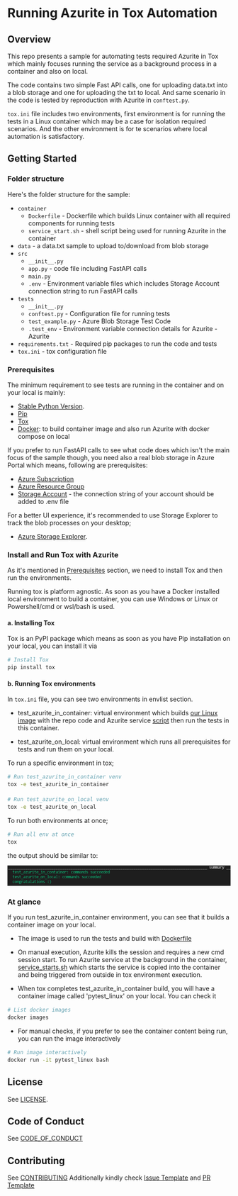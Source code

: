 # Running Azurite in Tox Automation

## Overview

This repo presents a sample for automating tests required Azurite in Tox which mainly focuses running the service as a background process in a container and also on local. 

The code contains two simple Fast API calls, one for uploading data.txt into a blob storage and one for uploading the txt to local. And same scenario in the code is tested by reproduction with Azurite in `conftest.py`.

`tox.ini` file includes two environments, first environment is for running the tests in a Linux container which may be a case for isolation required scenarios. And the other environment is for te scenarios where local automation is satisfactory.

## Getting Started

### Folder structure

Here's the folder structure for the sample:

- `container`
  - `Dockerfile` - Dockerfile which builds Linux container with all required components for running tests
  - `service_start.sh` - shell script being used for running Azurite in the container
- `data` - a data.txt sample to upload to/download from blob storage
- `src`
  - `__init__.py`
  - `app.py` - code file including FastAPI calls
  - `main.py`
  - `.env` - Environment variable files which includes Storage Account connection string to run FastAPI calls
- `tests`
  - `__init__.py`
  - `conftest.py` - Configuration file for running tests
  - `test_example.py` - Azure Blob Storage Test Code
  - `.test_env` - Environment variable connection details for Azurite - Azurite
- `requirements.txt` - Required pip packages to run the code and tests
- `tox.ini` - tox configuration file

### Prerequisites

The minimum requirement to see tests are running in the container and on your local is mainly:

- [Stable Python Version](https://www.python.org/downloads/).
- [Pip](https://packaging.python.org/guides/installing-using-pip-and-virtual-environments/)
- [Tox](https://tox.wiki/en/latest/install.html#installation-with-pip)
- [Docker](https://docs.docker.com/desktop/): to build container image and also run Azurite with docker compose on local

If you prefer to run FastAPI calls to see what code does which isn't the main focus of the sample though,
you need also a real blob storage in Azure Portal which means, following are prerequisites:

- [Azure Subscription](https://docs.microsoft.com/en-us/azure/cloud-adoption-framework/ready/azure-best-practices/initial-subscriptions)
- [Azure Resource Group](https://docs.microsoft.com/en-us/azure/azure-resource-manager/management/manage-resource-groups-portal)
- [Storage Account](https://docs.microsoft.com/en-us/azure/storage/common/storage-account-create?tabs=azure-portal) - the connection string of your account
should be added to .env file

For a better UI experience, it's recommended to use Storage Explorer to track the blob processes on your desktop;

- [Azure Storage Explorer](https://azure.microsoft.com/en-us/features/storage-explorer/).

### Install and Run Tox with Azurite

As it's mentioned in [Prerequisites](#prerequisites) section, we need to install Tox and then run the environments.

Running tox is platform agnostic. As soon as you have a Docker installed local environment to build a container, you can use Windows or Linux or Powershell/cmd or wsl/bash is used.

#### a. Installing Tox

Tox is an PyPI package which means as soon as you have Pip installation on your local, you can install it via

```bash
# Install Tox
pip install tox
```

#### b. Running Tox environments

In `tox.ini` file, you can see two environments in envlist section.

- test_azurite_in_container: virtual environment which builds [our Linux image](./continer/Dockerfile) with the repo code and Azurite service [script](./container/service_start.sh)
then run the tests in this container.

- test_azurite_on_local: virtual environment which runs all prerequisites for tests and run them on your local.

To run a specific environment in tox;

```bash
# Run test_azurite_in_container venv
tox -e test_azurite_in_container

# Run test_azurite_on_local venv
tox -e test_azurite_on_local
```

To run both environments at once;

```bash
# Run all env at once
tox
```

the output should be similar to:

![Tox Msg](./assets/tox_success_msg.png)

### At glance

If you run test_azurite_in_container environment, you can see that it builds a container image on your local.

- The image is used to run the tests and build with [Dockerfile](./container/Dockerfile)

- On manual execution, Azurite kills the session and requires a new cmd session start. To run Azurite service at the background in the container,
[service_starts.sh](./container/service_starts.sh) which starts the service is copied into the container and being triggered from outside in tox environment execution.

- When tox completes test_azurite_in_container build, you will have a container image called 'pytest_linux' on your local. You can check it

```bash
# List docker images
docker images
```

- For manual checks, if you prefer to see the container content being run, you can run the image interactively

```bash
# Run image interactively
docker run -it pytest_linux bash
```

## License

See [LICENSE](LICENSE.md).

## Code of Conduct

See [CODE_OF_CONDUCT](.github/CODE_OF_CONDUCT.md)

## Contributing

See [CONTRIBUTING](CONTRIBUTING.md)
Additionally kindly check [Issue Template](.github/ISSUE_TEMPLATE.md)  and [PR Template](.github/PULL_REQUEST_TEMPLATE.md)